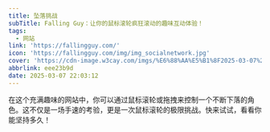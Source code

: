 ```yaml
---
title: 坠落挑战
subTitle: Falling Guy：让你的鼠标滚轮疯狂滚动的趣味互动体验！
tags:
  - 网站
link: 'https://fallingguy.com/'
icon: 'https://fallingguy.com/img/img_socialnetwork.jpg'
cover: 'https://cdn-image.w3cay.com/imgs/%E6%88%AA%E5%B1%8F2025-03-07%2021.23.24.png'
abbrlink: eee23b9d
date: 2025-03-07 22:03:12
---
```


在这个充满趣味的网站中，你可以通过鼠标滚轮或拖拽来控制一个不断下落的角色。这不仅是一场手速的考验，更是一次鼠标滚轮的极限挑战。快来试试，看看你能坚持多久！